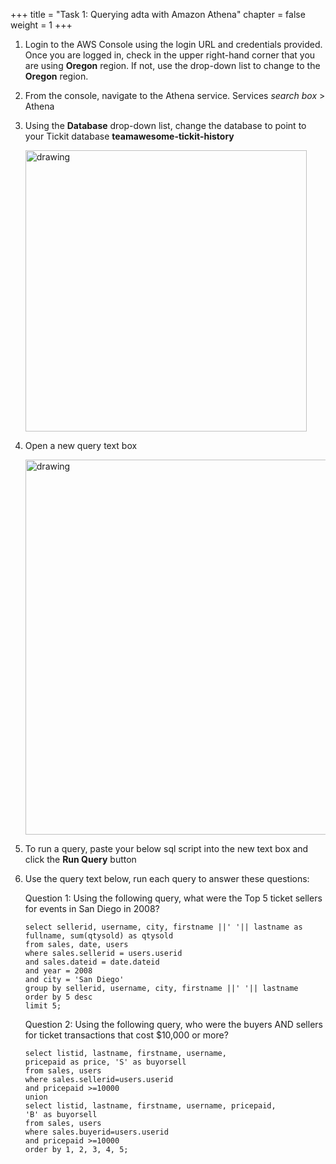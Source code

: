 +++ 
title = "Task 1: Querying adta with Amazon Athena" 
chapter = false 
weight = 1 
+++

1. Login to the AWS Console using the login URL and credentials provided. Once you are logged in, check in the upper right-hand corner that you are using **Oregon** region. If not, use the drop-down list to change to the **Oregon** region.

1. From the console, navigate to the Athena service. Services *search box* > Athena

1. Using the **Database** drop-down list, change the database to point to your Tickit database **teamawesome-tickit-history**

	<img src="../images/skitch.5.png" alt="drawing" width="450"/>

1. Open a new query text box

	<img src="../images/open-new-query-window.png" alt="drawing" width="600"/>

1. To run a query, paste your below sql script into the new text box and click the **Run Query** button

1. Use the query text below, run each query to answer these questions:

	Question 1: Using the following query, what were the Top 5 ticket sellers for events in San Diego in 2008?
	
	```
	select sellerid, username, city, firstname ||' '|| lastname as fullname, sum(qtysold) as qtysold
	from sales, date, users
	where sales.sellerid = users.userid
	and sales.dateid = date.dateid
	and year = 2008
	and city = 'San Diego'
	group by sellerid, username, city, firstname ||' '|| lastname
	order by 5 desc
	limit 5;
	```
	
	Question 2: Using the following query, who were the buyers AND sellers for ticket transactions that cost $10,000 or more?
	
	```
	select listid, lastname, firstname, username,
	pricepaid as price, 'S' as buyorsell
	from sales, users
	where sales.sellerid=users.userid
	and pricepaid >=10000
	union
	select listid, lastname, firstname, username, pricepaid,
	'B' as buyorsell
	from sales, users
	where sales.buyerid=users.userid
	and pricepaid >=10000
	order by 1, 2, 3, 4, 5;
	```